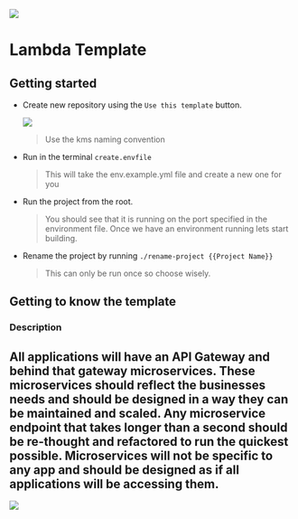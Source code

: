 ![](https://s3-us-west-2.amazonaws.com/assets.kyani.net/github/Screenshot+from+2019-11-20+14-40-24.png)
# Lambda Template

## Getting started
- Create new repository using the ```Use this template``` button.

  ![](https://s3-us-west-2.amazonaws.com/assets.kyani.net/github/image+(7).png)
  > Use the kms naming convention
- Run in the terminal ```create.envfile ```
  > This will take the env.example.yml file and create a new one for you
- Run the project from the root.
  > You should see that it is running on the port specified in the environment file.
  > Once we have an environment running lets start building.
- Rename the project by running ```./rename-project {{Project Name}}```
  > This can only be run once so choose wisely.
  
## Getting to know the template
### Description
All applications will have an API Gateway and behind that gateway microservices.  These microservices should reflect the businesses needs and should be designed in a way they can be maintained and scaled.  Any microservice endpoint that takes longer than a second should be re-thought and refactored to run the quickest possible.  Microservices will not be specific to any app and should be designed as if all applications will be accessing them.
---
![](https://s3-us-west-2.amazonaws.com/assets.kyani.net/github/Screenshot+from+2019-11-20+11-31-18.png)
